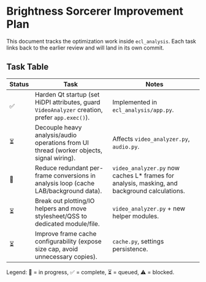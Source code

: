 # Brightness Sorcerer Improvement Plan

This document tracks the optimization work inside `ecl_analysis`. Each task links back to the earlier review and will land in its own commit.

## Task Table

| Status | Task | Notes |
| --- | --- | --- |
| ✅ | Harden Qt startup (set HiDPI attributes, guard `VideoAnalyzer` creation, prefer `app.exec()`). | Implemented in `ecl_analysis/app.py`. |
| ⏳ | Decouple heavy analysis/audio operations from UI thread (worker objects, signal wiring). | Affects `video_analyzer.py`, `audio.py`. |
| 🔄 | Reduce redundant per-frame conversions in analysis loop (cache LAB/background data). | `video_analyzer.py` now caches L* frames for analysis, masking, and background calculations. |
| ⏳ | Break out plotting/IO helpers and move stylesheet/QSS to dedicated module/file. | `video_analyzer.py` + new helper modules. |
| ⏳ | Improve frame cache configurability (expose size cap, avoid unnecessary copies). | `cache.py`, settings persistence. |

Legend: 🔄 = in progress, ✅ = complete, ⏳ = queued, ⚠️ = blocked.
